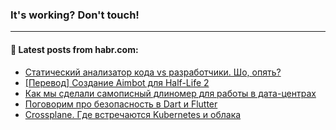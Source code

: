 ### It's working? Don't touch!

---
<!--
#### 🛠️ Technical stack:

![C++](https://img.shields.io/badge/C++-informational?logo=c%2B%2B&style=flat&logoColor=white&color=9C033A)
![Java](https://img.shields.io/badge/Java-informational?logo=java&style=flat&logoColor=white&color=007396)
![Kotlin](https://img.shields.io/badge/Kotlin-informational?logo=Kotlin&style=flat&logoColor=white&color=0095D5)
![JS](https://img.shields.io/badge/JS-informational?logo=javaScript&style=flat&logoColor=black&color=F7Df1E) <br>
![HTML5](https://img.shields.io/badge/HTML5-informational?logo=html5&style=flat&logoColor=white&color=E34F26)
![CSS3](https://img.shields.io/badge/CSS3-informational?logo=css3&style=flat&logoColor=white&color=157286)
![Sass](https://img.shields.io/badge/Saas-informational?logo=sass&style=flat&logoColor=white&color=hotpink)
![PHP](https://img.shields.io/badge/PHP-informational?logo=php&style=flat&logoColor=white&color=777BB4) <br>
![WebPAck](https://img.shields.io/badge/WebPack-informational?logo=webPack&style=flat&logoColor=white&color=FF6F00)
![Bootstrap](https://img.shields.io/badge/Bootstrap-informational?logo=Bootstrap&style=flat&logoColor=white&color=7952B3)
![MySQL](https://img.shields.io/badge/MySQL-informational?logo=MySQL&style=flat&logoColor=white&color=00f) <br>
![NodeJS](https://img.shields.io/badge/NodeJS-informational?logo=node.js&style=flat&logoColor=white&color=43853D)
![Spring](https://img.shields.io/badge/Spring-informational?logo=Spring&style=flat&logoColor=white&color=0A9EDC)
![Angular](https://img.shields.io/badge/Vue-informational?logo=vue.js&style=flat&logoColor=white&color=red)
![Git](https://img.shields.io/badge/Git-informational?logo=git&style=flat&logoColor=white&color=darkorange)

___
-->

#### 💬 Latest posts from habr.com:

<!-- BLOG-POST-LIST:START -->
- [Статический анализатор кода vs разработчики. Шо, опять?](https://habr.com/ru/post/676338/?utm_source=habrahabr&utm_medium=rss&utm_campaign=676338)
- [[Перевод] Создание Aimbot для Half-Life 2](https://habr.com/ru/post/676270/?utm_source=habrahabr&utm_medium=rss&utm_campaign=676270)
- [Как мы сделали самописный длиномер для работы в дата-центрах](https://habr.com/ru/post/676192/?utm_source=habrahabr&utm_medium=rss&utm_campaign=676192)
- [Поговорим про безопасность в Dart и Flutter](https://habr.com/ru/post/676138/?utm_source=habrahabr&utm_medium=rss&utm_campaign=676138)
- [Crossplane. Где встречаются Kubernetes и облака](https://habr.com/ru/post/676082/?utm_source=habrahabr&utm_medium=rss&utm_campaign=676082)
<!-- BLOG-POST-LIST:END -->
